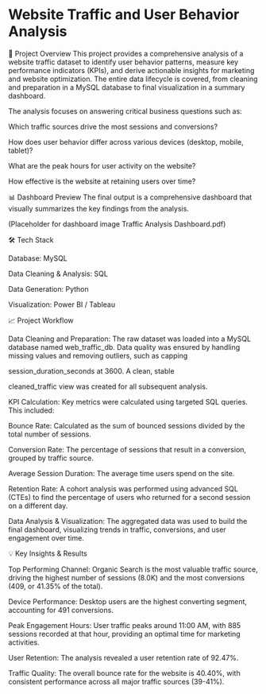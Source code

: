 # Website Traffic and User Behavior Analysis
🚀 Project Overview
This project provides a comprehensive analysis of a website traffic dataset to identify user behavior patterns, measure key performance indicators (KPIs), and derive actionable insights for marketing and website optimization. The entire data lifecycle is covered, from cleaning and preparation in a MySQL database to final visualization in a summary dashboard.




The analysis focuses on answering critical business questions such as:

Which traffic sources drive the most sessions and conversions?

How does user behavior differ across various devices (desktop, mobile, tablet)?

What are the peak hours for user activity on the website?

How effective is the website at retaining users over time?

📊 Dashboard Preview
The final output is a comprehensive dashboard that visually summarizes the key findings from the analysis.

(Placeholder for dashboard image Traffic Analysis Dashboard.pdf)

🛠️ Tech Stack

Database: MySQL 


Data Cleaning & Analysis: SQL 

Data Generation: Python

Visualization: Power BI / Tableau

📈 Project Workflow

Data Cleaning and Preparation: The raw dataset was loaded into a MySQL database named web_traffic_db. Data quality was ensured by handling missing values and removing outliers, such as capping 

session_duration_seconds at 3600. A clean, stable 

cleaned_traffic view was created for all subsequent analysis.

KPI Calculation: Key metrics were calculated using targeted SQL queries. This included:


Bounce Rate: Calculated as the sum of bounced sessions divided by the total number of sessions.


Conversion Rate: The percentage of sessions that result in a conversion, grouped by traffic source.


Average Session Duration: The average time users spend on the site.


Retention Rate: A cohort analysis was performed using advanced SQL (CTEs) to find the percentage of users who returned for a second session on a different day.


Data Analysis & Visualization: The aggregated data was used to build the final dashboard, visualizing trends in traffic, conversions, and user engagement over time.



💡 Key Insights & Results

Top Performing Channel: Organic Search is the most valuable traffic source, driving the highest number of sessions (8.0K) and the most conversions (409, or 41.35% of the total).






Device Performance: Desktop users are the highest converting segment, accounting for 491 conversions.





Peak Engagement Hours: User traffic peaks around 11:00 AM, with 885 sessions recorded at that hour, providing an optimal time for marketing activities.





User Retention: The analysis revealed a user retention rate of 92.47%.




Traffic Quality: The overall bounce rate for the website is 40.40%, with consistent performance across all major traffic sources (39-41%).
